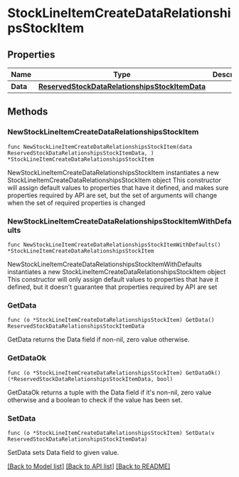 # StockLineItemCreateDataRelationshipsStockItem

## Properties

Name | Type | Description | Notes
------------ | ------------- | ------------- | -------------
**Data** | [**ReservedStockDataRelationshipsStockItemData**](ReservedStockDataRelationshipsStockItemData.md) |  | 

## Methods

### NewStockLineItemCreateDataRelationshipsStockItem

`func NewStockLineItemCreateDataRelationshipsStockItem(data ReservedStockDataRelationshipsStockItemData, ) *StockLineItemCreateDataRelationshipsStockItem`

NewStockLineItemCreateDataRelationshipsStockItem instantiates a new StockLineItemCreateDataRelationshipsStockItem object
This constructor will assign default values to properties that have it defined,
and makes sure properties required by API are set, but the set of arguments
will change when the set of required properties is changed

### NewStockLineItemCreateDataRelationshipsStockItemWithDefaults

`func NewStockLineItemCreateDataRelationshipsStockItemWithDefaults() *StockLineItemCreateDataRelationshipsStockItem`

NewStockLineItemCreateDataRelationshipsStockItemWithDefaults instantiates a new StockLineItemCreateDataRelationshipsStockItem object
This constructor will only assign default values to properties that have it defined,
but it doesn't guarantee that properties required by API are set

### GetData

`func (o *StockLineItemCreateDataRelationshipsStockItem) GetData() ReservedStockDataRelationshipsStockItemData`

GetData returns the Data field if non-nil, zero value otherwise.

### GetDataOk

`func (o *StockLineItemCreateDataRelationshipsStockItem) GetDataOk() (*ReservedStockDataRelationshipsStockItemData, bool)`

GetDataOk returns a tuple with the Data field if it's non-nil, zero value otherwise
and a boolean to check if the value has been set.

### SetData

`func (o *StockLineItemCreateDataRelationshipsStockItem) SetData(v ReservedStockDataRelationshipsStockItemData)`

SetData sets Data field to given value.



[[Back to Model list]](../README.md#documentation-for-models) [[Back to API list]](../README.md#documentation-for-api-endpoints) [[Back to README]](../README.md)


